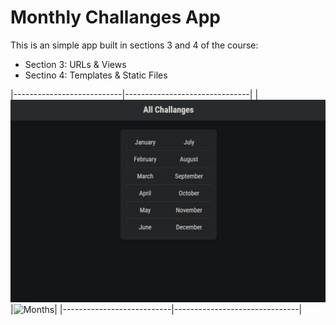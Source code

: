# Monthly Challanges App

This is an simple app built in sections 3 and 4 of the course:

- Section 3: URLs & Views
- Sectino 4: Templates & Static Files

|---------------------------|-------------------------------|
|![Months](./img/months.png)|![Months](./img/challanges.png)|
|---------------------------|-------------------------------|
